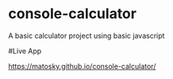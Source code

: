 # console-calculator
A basic calculator project
 using basic javascript
 
 #Live App

https://matosky.github.io/console-calculator/
